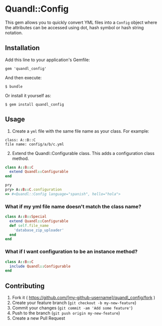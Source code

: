 # Quandl::Config

This gem allows you to quickly convert YML files into a `Config` object where the attributes can be accessed using dot, hash symbol or hash string notation.

## Installation

Add this line to your application's Gemfile:

    gem 'quandl_config'

And then execute:

    $ bundle

Or install it yourself as:

    $ gem install quandl_config

## Usage

1. Create a `yml` file with the same file name as your class. For example:
```
class: A::B::C
file name: config/a/b/c.yml
```

2. Extend the Quandl::Configurable class. This adds a configuration class method.
```ruby
class A::B::C
  extend Quandl::Configurable
end
```

```ruby
pry
pry> A::B::C.configuration
=> #<Quandl::Config language="spanish", hello="hola">
```

### What if my yml file name doesn't match the class name?

```ruby
class A::B::Special
  extend Quandl::Configurable
  def self.file_name
    'database_zip_uploader'
  end
end
```

### What if I want configuration to be an instance method?

```ruby
class A::B::C
  include Quandl::Configurable
end
```

## Contributing

1. Fork it ( https://github.com/[my-github-username]/quandl_config/fork )
2. Create your feature branch (`git checkout -b my-new-feature`)
3. Commit your changes (`git commit -am 'Add some feature'`)
4. Push to the branch (`git push origin my-new-feature`)
5. Create a new Pull Request
